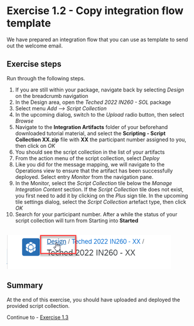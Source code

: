 # Exercise 1.2 - Copy integration flow template

We have prepared an integration flow that you can use as template to send out the welcome email.

## Exercise steps

Run through the following steps.
1. If you are still within your package, navigate back by selecting *Design* on the breadcrumb navigation
2. In the Design area, open the *Teched 2022 IN260 - SOL* package
3. Select menu *Add --> Script Collection*
4. In the upcoming dialog, switch to the *Upload* radio button, then select *Browse*
5. Navigate to the **Integration Artifacts** folder of your beforehand downloaded tutorial material, and select the **Scripting - Script Collection XX.zip** file with **XX** the participant number assigned to you, then click on *OK*
6. You should see the script collection in the list of your artifacts
7. From the action menu of the script collection, select *Deploy*
8. Like you did for the message mapping, we will navigate to the Operations view to ensure that the artifact has been successfully deployed. Select entry *Monitor* from the navigation pane.
9. In the Monitor, select the *Script Collection* tile below the *Manage Integration Content* section. If the *Script Collection* tile does not exist, you first need to add it by clicking on the *Plus* sign tile. In the upcoming tile settings dialog, select the *Script Collection* artefact type, then click *OK*
10. Search for your participant number. After a while the status of your script collection will turn from Starting into **Started**

<br>![xxx](/exercises/ex1/images/01-0004.png)

## Summary

At the end of this exercise, you should have uploaded and deployed the provided script collection.

Continue to - [Exercise 1.3](/exercises/ex1/ex13)
